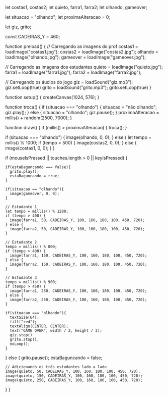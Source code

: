 
let costas1, costas2;
let quieto, farra1, farra2;
let olhando, gameover;

let situacao = "olhando";
let proximaAlteracao = 0;

let giz, grito;

const CADEIRAS_Y = 460;

function preload() {
  // Carregando as imagens do prof
  costas1 = loadImage("costas1.jpg");
  costas2 = loadImage("costas2.jpg");
  olhando = loadImage("olhando.jpg");
  gameover = loadImage("gameover.jpg");

  // Carregando as imagens dos estudantes
  quieto = loadImage("quieto.jpg");
  farra1 = loadImage("farra1.jpg");
  farra2 = loadImage("farra2.jpg");

  // Carregando os áudios do jogo
  giz = loadSound("giz.mp3");
  giz.setLoop(true)
  grito = loadSound("grito.mp3");
  grito.setLoop(true)
}

function setup() {
  createCanvas(1024, 576);
}

function troca() {
  if (situacao === "olhando") {
    situacao = "não olhando";
    giz.play();
  } else {
    situacao = "olhando";
    giz.pause();
  }
  proximaAlteracao = millis() + random(2500, 7000);
}

function draw() {
  if (millis() > proximaAlteracao) {
    troca();
  }

  if (situacao === "olhando") {
    image(olhando, 0, 0);
  } else {
    let tempo = millis() % 1000;
    if (tempo > 500) {
      image(costas2, 0, 0);
    } else {
      image(costas1, 0, 0);
    }
  }

  if (mouseIsPressed || touches.length > 0 || keyIsPressed) {

    if(estaBaguncando === false){
      grito.play();
      estaBaguncando = true;      
    }

    if(situacao == "olhando"){
      image(gameover, 0, 0);
    }

    // Estudante 1
    let tempo = millis() % 1200;
    if (tempo > 400) {
      image(farra1, 50, CADEIRAS_Y, 100, 160, 180, 100, 450, 720);
    } else {
      image(farra2, 50, CADEIRAS_Y, 100, 160, 180, 100, 450, 720);
    }

    // Estudante 2
    tempo = millis() % 800;
    if (tempo > 400) {
      image(farra1, 150, CADEIRAS_Y, 100, 160, 180, 100, 450, 720);
    } else {
      image(farra2, 150, CADEIRAS_Y, 100, 160, 180, 100, 450, 720);
    }

    // Estudante 3
    tempo = millis() % 900;
    if (tempo > 450) {
      image(farra1, 250, CADEIRAS_Y, 100, 160, 180, 100, 450, 720);
    } else {
      image(farra2, 250, CADEIRAS_Y, 100, 160, 180, 100, 450, 720);
    }

    if(situacao === "olhando"){
      textSize(64);
      fill("red");
      textAlign(CENTER, CENTER);
      text("GAME OVER", width / 2, height / 2);
      giz.stop()
      grito.stop();
      noLoop();
    }

  } else {
    grito.pause();
    estaBaguncando = false;

    // Adicionando os três estudantes lado a lado
    image(quieto, 50, CADEIRAS_Y, 100, 160, 180, 100, 450, 720);
    image(quieto, 150, CADEIRAS_Y, 100, 160, 180, 100, 450, 720);
    image(quieto, 250, CADEIRAS_Y, 100, 160, 180, 100, 450, 720);
  }
}
